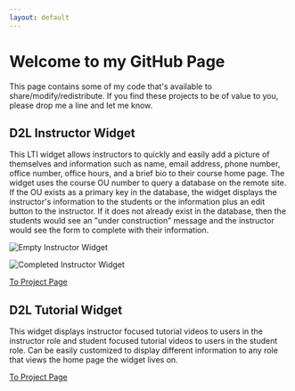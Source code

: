 ```yaml
---
layout: default
---
```


# Welcome to my GitHub Page

This page contains some of my code that's available to share/modify/redistribute. If you find these projects to be of value to you, please drop me a line and let me know. 

## D2L Instructor Widget

This LTI widget allows instructors to quickly and easily add a picture of themselves and information such as name, email address, phone number, office number, office hours, and a brief bio to their course home page. The widget uses the course OU number to query a database on the remote site. If the OU exists as a primary key in the database, the widget displays the instructor's information to the students or the information plus an edit button to the instructor. If it does not already exist in the database, then the students would see an "under construction" message and the instructor would see the form to complete with their information.

![Empty Instructor Widget](https://wbreau.github.io/images/instwidget_empty.png)

![Completed Instructor Widget](https://wbreau.github.io/images/instwidget_full.png)

[To Project Page](https://github.com/wbreau/D2L_Instructor_Widget)

## D2L Tutorial Widget

This widget displays instructor focused tutorial videos to users in the instructor role and student focused tutorial videos to users in the student role. Can be easily customized to display different information to any role that views the home page the widget lives on. 

[To Project Page](https://github.com/wbreau/D2L_Tutorial_Widget)